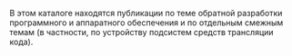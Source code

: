 В этом каталоге находятся публикации по теме обратной разработки программного и аппаратного обеспечения и по отдельным смежным темам (в частности, по устройству подсистем средств трансляции кода).
